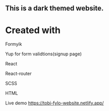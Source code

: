 ## This is a dark themed website.

# Created with 

Formyik

Yup for form validtions(signup page)

React

React-router

SCSS

HTML

Live demo https://tobi-fylo-website.netlify.app/